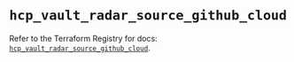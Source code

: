 # `hcp_vault_radar_source_github_cloud`

Refer to the Terraform Registry for docs: [`hcp_vault_radar_source_github_cloud`](https://registry.terraform.io/providers/hashicorp/hcp/0.108.0/docs/resources/vault_radar_source_github_cloud).
